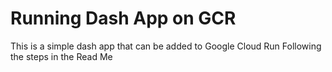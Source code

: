 # Running Dash App on GCR
 This is a simple dash app that can be added to Google Cloud Run Following the steps in the Read Me
